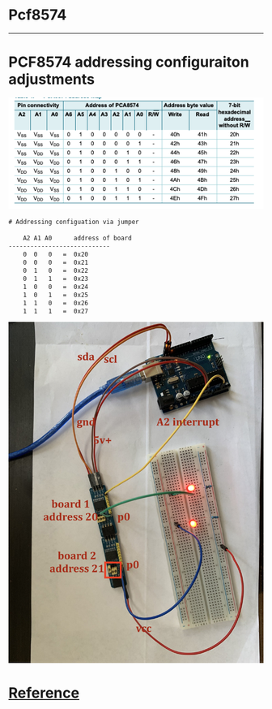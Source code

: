 # Pcf8574

---

# PCF8574 addressing configuraiton adjustments

![img](https://github.com/adarshkumarsingh83/arduino/blob/master/APPLICATION/Pcf8574_chain_example/pca8574%20addressing%20configuration.png)
```
# Addressing configuation via jumper 

	A2 A1 A0      address of board 
----------------------------	
	0  0   0   =  0x20
	0  0   0   =  0x21
    0  1   0   =  0x22
    0  1   1   =  0x23
    1  0   0   =  0x24
    1  0   1   =  0x25
    1  1   0   =  0x26
    1  1   1   =  0x27
```

![img](https://github.com/adarshkumarsingh83/arduino/blob/master/APPLICATION/Pcf8574_chain_example/poc.jpg)


# [Reference](https://github.com/adarshkumarsingh83/arduino/blob/master/APPLICATION/Pcf8574_chain_example/PCA8574_PCA8574A.pdf)
